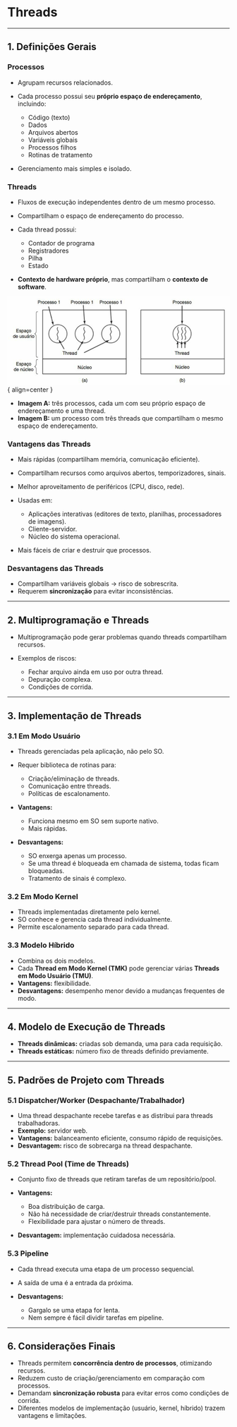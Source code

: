 # Threads

---

## 1. Definições Gerais

### Processos

* Agrupam recursos relacionados.
* Cada processo possui seu **próprio espaço de endereçamento**, incluindo:

  * Código (texto)
  * Dados
  * Arquivos abertos
  * Variáveis globais
  * Processos filhos
  * Rotinas de tratamento
* Gerenciamento mais simples e isolado.

### Threads

* Fluxos de execução independentes dentro de um mesmo processo.
* Compartilham o espaço de endereçamento do processo.
* Cada thread possui:

  * Contador de programa
  * Registradores
  * Pilha
  * Estado
* **Contexto de hardware próprio**, mas compartilham o **contexto de software**.


![Estrutura](../../assets/pngs/19.png){ align=center }

* **Imagem A:** três processos, cada um com seu próprio espaço de endereçamento e uma thread.
* **Imagem B:** um processo com três threads que compartilham o mesmo espaço de endereçamento.

### Vantagens das Threads

* Mais rápidas (compartilham memória, comunicação eficiente).
* Compartilham recursos como arquivos abertos, temporizadores, sinais.
* Melhor aproveitamento de periféricos (CPU, disco, rede).
* Usadas em:

  * Aplicações interativas (editores de texto, planilhas, processadores de imagens).
  * Cliente-servidor.
  * Núcleo do sistema operacional.
* Mais fáceis de criar e destruir que processos.

### Desvantagens das Threads

* Compartilham variáveis globais → risco de sobrescrita.
* Requerem **sincronização** para evitar inconsistências.

---

## 2. Multiprogramação e Threads

* Multiprogramação pode gerar problemas quando threads compartilham recursos.
* Exemplos de riscos:

  * Fechar arquivo ainda em uso por outra thread.
  * Depuração complexa.
  * Condições de corrida.

---

## 3. Implementação de Threads

### 3.1 Em Modo Usuário

* Threads gerenciadas pela aplicação, não pelo SO.
* Requer biblioteca de rotinas para:

  * Criação/eliminação de threads.
  * Comunicação entre threads.
  * Políticas de escalonamento.
* **Vantagens:**

  * Funciona mesmo em SO sem suporte nativo.
  * Mais rápidas.
* **Desvantagens:**

  * SO enxerga apenas um processo.
  * Se uma thread é bloqueada em chamada de sistema, todas ficam bloqueadas.
  * Tratamento de sinais é complexo.

### 3.2 Em Modo Kernel

* Threads implementadas diretamente pelo kernel.
* SO conhece e gerencia cada thread individualmente.
* Permite escalonamento separado para cada thread.

### 3.3 Modelo Híbrido

* Combina os dois modelos.
* Cada **Thread em Modo Kernel (TMK)** pode gerenciar várias **Threads em Modo Usuário (TMU)**.
* **Vantagens:** flexibilidade.
* **Desvantagens:** desempenho menor devido a mudanças frequentes de modo.

---

## 4. Modelo de Execução de Threads

* **Threads dinâmicas:** criadas sob demanda, uma para cada requisição.
* **Threads estáticas:** número fixo de threads definido previamente.

---

## 5. Padrões de Projeto com Threads

### 5.1 Dispatcher/Worker (Despachante/Trabalhador)

* Uma thread despachante recebe tarefas e as distribui para threads trabalhadoras.
* **Exemplo:** servidor web.
* **Vantagens:** balanceamento eficiente, consumo rápido de requisições.
* **Desvantagem:** risco de sobrecarga na thread despachante.

### 5.2 Thread Pool (Time de Threads)

* Conjunto fixo de threads que retiram tarefas de um repositório/pool.
* **Vantagens:**

  * Boa distribuição de carga.
  * Não há necessidade de criar/destruir threads constantemente.
  * Flexibilidade para ajustar o número de threads.
* **Desvantagem:** implementação cuidadosa necessária.

### 5.3 Pipeline

* Cada thread executa uma etapa de um processo sequencial.
* A saída de uma é a entrada da próxima.
* **Desvantagens:**

  * Gargalo se uma etapa for lenta.
  * Nem sempre é fácil dividir tarefas em pipeline.

---

## 6. Considerações Finais

* Threads permitem **concorrência dentro de processos**, otimizando recursos.
* Reduzem custo de criação/gerenciamento em comparação com processos.
* Demandam **sincronização robusta** para evitar erros como condições de corrida.
* Diferentes modelos de implementação (usuário, kernel, híbrido) trazem vantagens e limitações.
